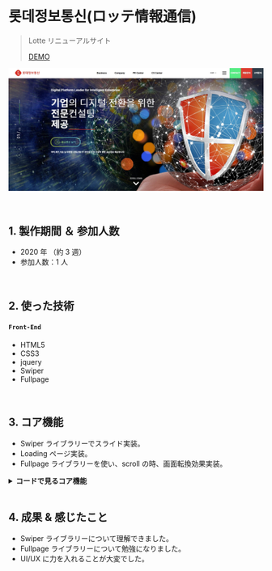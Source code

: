 # 롯데정보통신(ロッテ情報通信)

> Lotte リニューアルサイト
>
> [DEMO](https://bit.ly/3RosuTc)

![image](https://raw.githubusercontent.com/hi1004/Lotte-App/master/img/readme.jpg)

</br>

## 1. 製作期間 ＆ 参加人数

- 2020 年 （約 3 週）
- 参加人数：1 人

</br>

## 2. 使った技術

#### `Front-End`

- HTML5
- CSS3
- jquery
- Swiper
- Fullpage

<br>

## 3. コア機能

- Swiper ライブラリーでスライド実装。
- Loading ページ実装。
- Fullpage ライブラリーを使い、scroll の時、画面転換効果実装。

<details>
	<summary><b>コードで見るコア機能</b></summary>
  
### 3.1. スライド

- **Swiper ライブラリー** :pushpin: [コード確認](https://github.com/hi1004/Lotte-App/blob/master/index.html#L1008-L1185)

### 3.2. Loading

- **Load** :pushpin: [コード確認](https://github.com/hi1004/Lotte-App/blob/master/index.html#L928-L947)

### 3.3. Fullpage

- **Fullpage ライブラリー** :pushpin: [コード確認](https://github.com/hi1004/Lotte-App/blob/master/index.html#L948-L1007)

</details>

<br>

## 4. 成果 & 感じたこと

- Swiper ライブラリーについて理解できました。
- Fullpage ライブラリーについて勉強になりました。
- UI/UX に力を入れることが大変でした。
